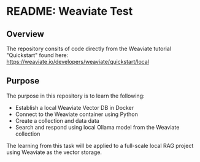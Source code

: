 # README: Weaviate Test

## Overview

The repository consits of code directly from the Weaviate tutorial "Quickstart" found here:
https://weaviate.io/developers/weaviate/quickstart/local

## Purpose

The purpose in this repository is to learn the following:

- Establish a local Weaviate Vector DB in Docker
- Connect to the Weaviate container using Python
- Create a collection and data data
- Search and respond using local Ollama model from the Weaviate collection

The learning from this task will be applied to a full-scale local RAG project using Weaviate as the vector storage.
